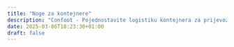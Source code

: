 ```yaml
---
title: "Noge za kontejnere"
description: "Confoot - Pojednostavite logistiku kontejnera za prijevoz"
date: 2025-03-06T18:23:30+01:00
draft: false
---
```

